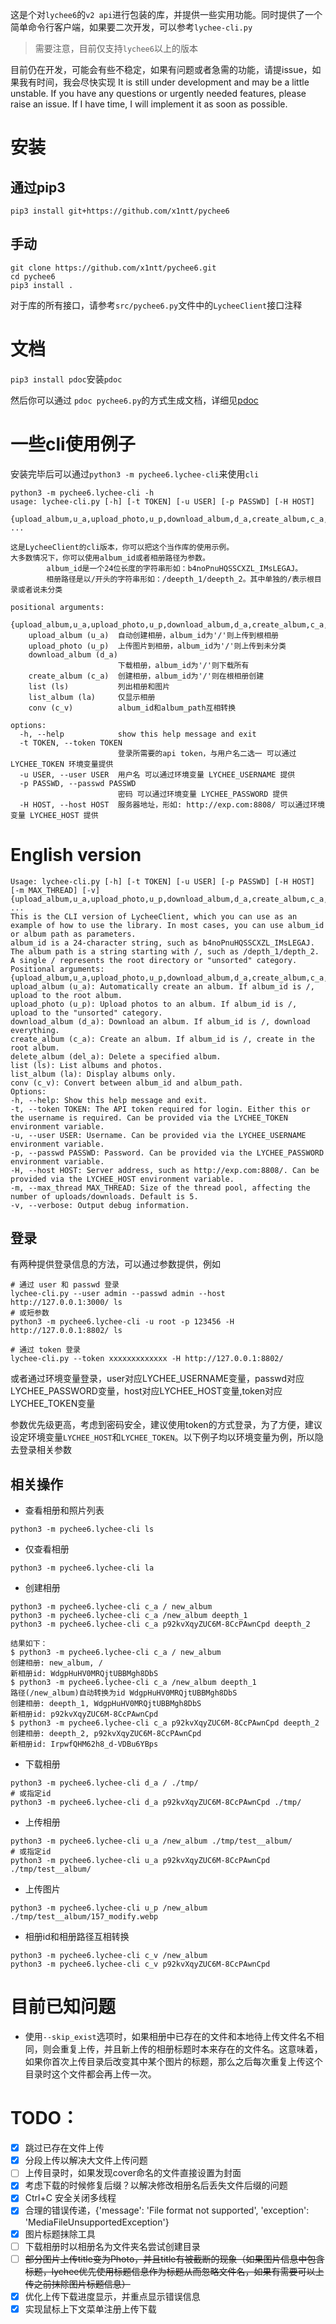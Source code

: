 
这是个对`lychee6`的`v2 api`进行包装的库，并提供一些实用功能。同时提供了一个简单命令行客户端，如果要二次开发，可以参考`lychee-cli.py`

> 需要注意，目前仅支持`lychee6`以上的版本

目前仍在开发，可能会有些不稳定，如果有问题或者急需的功能，请提issue，如果我有时间，我会尽快实现
It is still under development and may be a little unstable. If you have any questions or urgently needed features, please raise an issue. If I have time, I will implement it as soon as possible.

# 安装

## 通过pip3

```shell
pip3 install git+https://github.com/x1ntt/pychee6
```

## 手动

```shell
git clone https://github.com/x1ntt/pychee6.git
cd pychee6
pip3 install .
```

对于库的所有接口，请参考`src/pychee6.py`文件中的`LycheeClient`接口注释

# 文档

`pip3 install pdoc`安装`pdoc`

然后你可以通过 `pdoc pychee6.py`的方式生成文档，详细见[pdoc](https://pdoc.dev/docs/pdoc.html)

# 一些cli使用例子

安装完毕后可以通过`python3 -m pychee6.lychee-cli`来使用`cli`

```shell
python3 -m pychee6.lychee-cli -h
usage: lychee-cli.py [-h] [-t TOKEN] [-u USER] [-p PASSWD] [-H HOST]
                     {upload_album,u_a,upload_photo,u_p,download_album,d_a,create_album,c_a,list,ls,list_album,la,conv,c_v} ...

这是LycheeClient的cli版本，你可以把这个当作库的使用示例。
大多数情况下，你可以使用album_id或者相册路径为参数。
        album_id是一个24位长度的字符串形如：b4noPnuHQSSCXZL_IMsLEGAJ。
        相册路径是以/开头的字符串形如：/deepth_1/deepth_2。其中单独的/表示根目录或者说未分类

positional arguments:
  {upload_album,u_a,upload_photo,u_p,download_album,d_a,create_album,c_a,list,ls,list_album,la,conv,c_v}
    upload_album (u_a)  自动创建相册，album_id为'/'则上传到根相册
    upload_photo (u_p)  上传图片到相册，album_id为'/'则上传到未分类
    download_album (d_a)
                        下载相册，album_id为'/'则下载所有
    create_album (c_a)  创建相册，album_id为'/'则在根相册创建
    list (ls)           列出相册和图片
    list_album (la)     仅显示相册
    conv (c_v)          album_id和album_path互相转换

options:
  -h, --help            show this help message and exit
  -t TOKEN, --token TOKEN
                        登录所需要的api token，与用户名二选一 可以通过 LYCHEE_TOKEN 环境变量提供
  -u USER, --user USER  用户名 可以通过环境变量 LYCHEE_USERNAME 提供
  -p PASSWD, --passwd PASSWD
                        密码 可以通过环境变量 LYCHEE_PASSWORD 提供
  -H HOST, --host HOST  服务器地址，形如: http://exp.com:8808/ 可以通过环境变量 LYCHEE_HOST 提供
```
# English version
```shell
Usage: lychee-cli.py [-h] [-t TOKEN] [-u USER] [-p PASSWD] [-H HOST] [-m MAX_THREAD] [-v] {upload_album,u_a,upload_photo,u_p,download_album,d_a,create_album,c_a,delete_album,del_a,list,ls,list_album,la,conv,c_v} ...
This is the CLI version of LycheeClient, which you can use as an example of how to use the library. In most cases, you can use album_id or album path as parameters.
album_id is a 24-character string, such as b4noPnuHQSSCXZL_IMsLEGAJ.
The album path is a string starting with /, such as /depth_1/depth_2. A single / represents the root directory or "unsorted" category.
Positional arguments:
{upload_album,u_a,upload_photo,u_p,download_album,d_a,create_album,c_a,delete_album,del_a,list,ls,list_album,la,conv,c_v}
upload_album (u_a): Automatically create an album. If album_id is /, upload to the root album.
upload_photo (u_p): Upload photos to an album. If album_id is /, upload to the "unsorted" category.
download_album (d_a): Download an album. If album_id is /, download everything.
create_album (c_a): Create an album. If album_id is /, create in the root album.
delete_album (del_a): Delete a specified album.
list (ls): List albums and photos.
list_album (la): Display albums only.
conv (c_v): Convert between album_id and album_path.
Options:
-h, --help: Show this help message and exit.
-t, --token TOKEN: The API token required for login. Either this or the username is required. Can be provided via the LYCHEE_TOKEN environment variable.
-u, --user USER: Username. Can be provided via the LYCHEE_USERNAME environment variable.
-p, --passwd PASSWD: Password. Can be provided via the LYCHEE_PASSWORD environment variable.
-H, --host HOST: Server address, such as http://exp.com:8808/. Can be provided via the LYCHEE_HOST environment variable.
-m, --max_thread MAX_THREAD: Size of the thread pool, affecting the number of uploads/downloads. Default is 5.
-v, --verbose: Output debug information.
```

## 登录
有两种提供登录信息的方法，可以通过参数提供，例如
```shell
# 通过 user 和 passwd 登录
lychee-cli.py --user admin --passwd admin --host http://127.0.0.1:3000/ ls
# 或短参数
python3 -m pychee6.lychee-cli -u root -p 123456 -H http://127.0.0.1:8802/ ls

# 通过 token 登录
lychee-cli.py --token xxxxxxxxxxxxx -H http://127.0.0.1:8802/
```
或者通过环境变量登录，user对应LYCHEE_USERNAME变量，passwd对应LYCHEE_PASSWORD变量，host对应LYCHEE_HOST变量,token对应LYCHEE_TOKEN变量

参数优先级更高，考虑到密码安全，建议使用token的方式登录，为了方便，建议设定环境变量`LYCHEE_HOST`和`LYCHEE_TOKEN`。以下例子均以环境变量为例，所以隐去登录相关参数

## 相关操作

+ 查看相册和照片列表
```shell
python3 -m pychee6.lychee-cli ls
```

+ 仅查看相册
```shell
python3 -m pychee6.lychee-cli la
```

+ 创建相册
```shell
python3 -m pychee6.lychee-cli c_a / new_album
python3 -m pychee6.lychee-cli c_a /new_album deepth_1
python3 -m pychee6.lychee-cli c_a p92kvXqyZUC6M-8CcPAwnCpd deepth_2

结果如下：
$ python3 -m pychee6.lychee-cli c_a / new_album
创建相册: new_album, /
新相册id: WdgpHuHV0MRQjtUBBMgh8DbS
$ python3 -m pychee6.lychee-cli c_a /new_album deepth_1
路径(/new_album)自动转换为id WdgpHuHV0MRQjtUBBMgh8DbS
创建相册: deepth_1, WdgpHuHV0MRQjtUBBMgh8DbS
新相册id: p92kvXqyZUC6M-8CcPAwnCpd
$ python3 -m pychee6.lychee-cli c_a p92kvXqyZUC6M-8CcPAwnCpd deepth_2
创建相册: deepth_2, p92kvXqyZUC6M-8CcPAwnCpd
新相册id: IrpwfQHM62h8_d-VDBu6YBps
```

+ 下载相册
```shell
python3 -m pychee6.lychee-cli d_a / ./tmp/
# 或指定id
python3 -m pychee6.lychee-cli d_a p92kvXqyZUC6M-8CcPAwnCpd ./tmp/
```

+ 上传相册
```shell
python3 -m pychee6.lychee-cli u_a /new_album ./tmp/test__album/
# 或指定id
python3 -m pychee6.lychee-cli u_a p92kvXqyZUC6M-8CcPAwnCpd ./tmp/test__album/
```

+ 上传图片
```shell
python3 -m pychee6.lychee-cli u_p /new_album ./tmp/test__album/157_modify.webp
```

+ 相册id和相册路径互相转换
```shell
python3 -m pychee6.lychee-cli c_v /new_album 
python3 -m pychee6.lychee-cli c_v p92kvXqyZUC6M-8CcPAwnCpd
```


# 目前已知问题

+ 使用`--skip_exist`选项时，如果相册中已存在的文件和本地待上传文件名不相同，则会重复上传，并且新上传的相册标题时本来存在的文件名。这意味着，如果你首次上传目录后改变其中某个图片的标题，那么之后每次重复上传这个目录时这个文件都会再上传一次。

# TODO：

- [x] 跳过已存在文件上传
- [x] 分段上传以解决大文件上传问题
- [ ] 上传目录时，如果发现cover命名的文件直接设置为封面
- [x] 考虑下载的时候修复后缀？以解决修改相册名后丢失文件后缀的问题
- [x] Ctrl+C 安全关闭多线程
- [x] 合理的错误传递，{'message': 'File format not supported', 'exception': 'MediaFileUnsupportedException'}
- [x] 图片标题抹除工具
- [ ] 下载相册时以相册名为文件夹名尝试创建目录
- [ ] ~~部分图片上传title变为Photo，并且title有被截断的现象（如果图片信息中包含标题，lychee优先使用标题信息作为标题从而忽略文件名，如果有需要可以上传之前抹除图片标题信息）~~
- [x] 优化上传下载进度显示，并重点显示错误信息
- [x] 实现鼠标上下文菜单注册上传下载